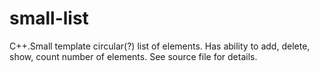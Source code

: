 # small-list
C++.Small template circular(?) list of elements.
Has ability to add, delete, show, count number of elements.
See source file for details. 
